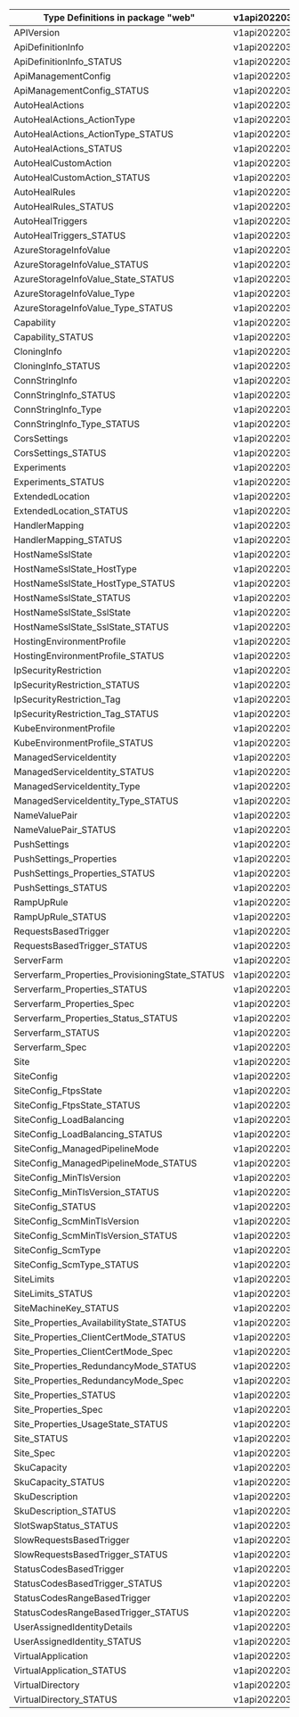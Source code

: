 | Type Definitions in package "web"              | v1api20220301 | v1beta20220301 |
|------------------------------------------------|---------------|----------------|
| APIVersion                                     | v1api20220301 | v1beta20220301 |
| ApiDefinitionInfo                              | v1api20220301 | v1beta20220301 |
| ApiDefinitionInfo_STATUS                       | v1api20220301 | v1beta20220301 |
| ApiManagementConfig                            | v1api20220301 | v1beta20220301 |
| ApiManagementConfig_STATUS                     | v1api20220301 | v1beta20220301 |
| AutoHealActions                                | v1api20220301 | v1beta20220301 |
| AutoHealActions_ActionType                     | v1api20220301 | v1beta20220301 |
| AutoHealActions_ActionType_STATUS              | v1api20220301 | v1beta20220301 |
| AutoHealActions_STATUS                         | v1api20220301 | v1beta20220301 |
| AutoHealCustomAction                           | v1api20220301 | v1beta20220301 |
| AutoHealCustomAction_STATUS                    | v1api20220301 | v1beta20220301 |
| AutoHealRules                                  | v1api20220301 | v1beta20220301 |
| AutoHealRules_STATUS                           | v1api20220301 | v1beta20220301 |
| AutoHealTriggers                               | v1api20220301 | v1beta20220301 |
| AutoHealTriggers_STATUS                        | v1api20220301 | v1beta20220301 |
| AzureStorageInfoValue                          | v1api20220301 | v1beta20220301 |
| AzureStorageInfoValue_STATUS                   | v1api20220301 | v1beta20220301 |
| AzureStorageInfoValue_State_STATUS             | v1api20220301 | v1beta20220301 |
| AzureStorageInfoValue_Type                     | v1api20220301 | v1beta20220301 |
| AzureStorageInfoValue_Type_STATUS              | v1api20220301 | v1beta20220301 |
| Capability                                     | v1api20220301 | v1beta20220301 |
| Capability_STATUS                              | v1api20220301 | v1beta20220301 |
| CloningInfo                                    | v1api20220301 | v1beta20220301 |
| CloningInfo_STATUS                             | v1api20220301 | v1beta20220301 |
| ConnStringInfo                                 | v1api20220301 | v1beta20220301 |
| ConnStringInfo_STATUS                          | v1api20220301 | v1beta20220301 |
| ConnStringInfo_Type                            | v1api20220301 | v1beta20220301 |
| ConnStringInfo_Type_STATUS                     | v1api20220301 | v1beta20220301 |
| CorsSettings                                   | v1api20220301 | v1beta20220301 |
| CorsSettings_STATUS                            | v1api20220301 | v1beta20220301 |
| Experiments                                    | v1api20220301 | v1beta20220301 |
| Experiments_STATUS                             | v1api20220301 | v1beta20220301 |
| ExtendedLocation                               | v1api20220301 | v1beta20220301 |
| ExtendedLocation_STATUS                        | v1api20220301 | v1beta20220301 |
| HandlerMapping                                 | v1api20220301 | v1beta20220301 |
| HandlerMapping_STATUS                          | v1api20220301 | v1beta20220301 |
| HostNameSslState                               | v1api20220301 | v1beta20220301 |
| HostNameSslState_HostType                      | v1api20220301 | v1beta20220301 |
| HostNameSslState_HostType_STATUS               | v1api20220301 | v1beta20220301 |
| HostNameSslState_STATUS                        | v1api20220301 | v1beta20220301 |
| HostNameSslState_SslState                      | v1api20220301 | v1beta20220301 |
| HostNameSslState_SslState_STATUS               | v1api20220301 | v1beta20220301 |
| HostingEnvironmentProfile                      | v1api20220301 | v1beta20220301 |
| HostingEnvironmentProfile_STATUS               | v1api20220301 | v1beta20220301 |
| IpSecurityRestriction                          | v1api20220301 | v1beta20220301 |
| IpSecurityRestriction_STATUS                   | v1api20220301 | v1beta20220301 |
| IpSecurityRestriction_Tag                      | v1api20220301 | v1beta20220301 |
| IpSecurityRestriction_Tag_STATUS               | v1api20220301 | v1beta20220301 |
| KubeEnvironmentProfile                         | v1api20220301 | v1beta20220301 |
| KubeEnvironmentProfile_STATUS                  | v1api20220301 | v1beta20220301 |
| ManagedServiceIdentity                         | v1api20220301 | v1beta20220301 |
| ManagedServiceIdentity_STATUS                  | v1api20220301 | v1beta20220301 |
| ManagedServiceIdentity_Type                    | v1api20220301 | v1beta20220301 |
| ManagedServiceIdentity_Type_STATUS             | v1api20220301 | v1beta20220301 |
| NameValuePair                                  | v1api20220301 | v1beta20220301 |
| NameValuePair_STATUS                           | v1api20220301 | v1beta20220301 |
| PushSettings                                   | v1api20220301 | v1beta20220301 |
| PushSettings_Properties                        | v1api20220301 | v1beta20220301 |
| PushSettings_Properties_STATUS                 | v1api20220301 | v1beta20220301 |
| PushSettings_STATUS                            | v1api20220301 | v1beta20220301 |
| RampUpRule                                     | v1api20220301 | v1beta20220301 |
| RampUpRule_STATUS                              | v1api20220301 | v1beta20220301 |
| RequestsBasedTrigger                           | v1api20220301 | v1beta20220301 |
| RequestsBasedTrigger_STATUS                    | v1api20220301 | v1beta20220301 |
| ServerFarm                                     | v1api20220301 | v1beta20220301 |
| Serverfarm_Properties_ProvisioningState_STATUS | v1api20220301 | v1beta20220301 |
| Serverfarm_Properties_STATUS                   | v1api20220301 | v1beta20220301 |
| Serverfarm_Properties_Spec                     | v1api20220301 | v1beta20220301 |
| Serverfarm_Properties_Status_STATUS            | v1api20220301 | v1beta20220301 |
| Serverfarm_STATUS                              | v1api20220301 | v1beta20220301 |
| Serverfarm_Spec                                | v1api20220301 | v1beta20220301 |
| Site                                           | v1api20220301 | v1beta20220301 |
| SiteConfig                                     | v1api20220301 | v1beta20220301 |
| SiteConfig_FtpsState                           | v1api20220301 | v1beta20220301 |
| SiteConfig_FtpsState_STATUS                    | v1api20220301 | v1beta20220301 |
| SiteConfig_LoadBalancing                       | v1api20220301 | v1beta20220301 |
| SiteConfig_LoadBalancing_STATUS                | v1api20220301 | v1beta20220301 |
| SiteConfig_ManagedPipelineMode                 | v1api20220301 | v1beta20220301 |
| SiteConfig_ManagedPipelineMode_STATUS          | v1api20220301 | v1beta20220301 |
| SiteConfig_MinTlsVersion                       | v1api20220301 | v1beta20220301 |
| SiteConfig_MinTlsVersion_STATUS                | v1api20220301 | v1beta20220301 |
| SiteConfig_STATUS                              | v1api20220301 | v1beta20220301 |
| SiteConfig_ScmMinTlsVersion                    | v1api20220301 | v1beta20220301 |
| SiteConfig_ScmMinTlsVersion_STATUS             | v1api20220301 | v1beta20220301 |
| SiteConfig_ScmType                             | v1api20220301 | v1beta20220301 |
| SiteConfig_ScmType_STATUS                      | v1api20220301 | v1beta20220301 |
| SiteLimits                                     | v1api20220301 | v1beta20220301 |
| SiteLimits_STATUS                              | v1api20220301 | v1beta20220301 |
| SiteMachineKey_STATUS                          | v1api20220301 | v1beta20220301 |
| Site_Properties_AvailabilityState_STATUS       | v1api20220301 | v1beta20220301 |
| Site_Properties_ClientCertMode_STATUS          | v1api20220301 | v1beta20220301 |
| Site_Properties_ClientCertMode_Spec            | v1api20220301 | v1beta20220301 |
| Site_Properties_RedundancyMode_STATUS          | v1api20220301 | v1beta20220301 |
| Site_Properties_RedundancyMode_Spec            | v1api20220301 | v1beta20220301 |
| Site_Properties_STATUS                         | v1api20220301 | v1beta20220301 |
| Site_Properties_Spec                           | v1api20220301 | v1beta20220301 |
| Site_Properties_UsageState_STATUS              | v1api20220301 | v1beta20220301 |
| Site_STATUS                                    | v1api20220301 | v1beta20220301 |
| Site_Spec                                      | v1api20220301 | v1beta20220301 |
| SkuCapacity                                    | v1api20220301 | v1beta20220301 |
| SkuCapacity_STATUS                             | v1api20220301 | v1beta20220301 |
| SkuDescription                                 | v1api20220301 | v1beta20220301 |
| SkuDescription_STATUS                          | v1api20220301 | v1beta20220301 |
| SlotSwapStatus_STATUS                          | v1api20220301 | v1beta20220301 |
| SlowRequestsBasedTrigger                       | v1api20220301 | v1beta20220301 |
| SlowRequestsBasedTrigger_STATUS                | v1api20220301 | v1beta20220301 |
| StatusCodesBasedTrigger                        | v1api20220301 | v1beta20220301 |
| StatusCodesBasedTrigger_STATUS                 | v1api20220301 | v1beta20220301 |
| StatusCodesRangeBasedTrigger                   | v1api20220301 | v1beta20220301 |
| StatusCodesRangeBasedTrigger_STATUS            | v1api20220301 | v1beta20220301 |
| UserAssignedIdentityDetails                    | v1api20220301 | v1beta20220301 |
| UserAssignedIdentity_STATUS                    | v1api20220301 | v1beta20220301 |
| VirtualApplication                             | v1api20220301 | v1beta20220301 |
| VirtualApplication_STATUS                      | v1api20220301 | v1beta20220301 |
| VirtualDirectory                               | v1api20220301 | v1beta20220301 |
| VirtualDirectory_STATUS                        | v1api20220301 | v1beta20220301 |

